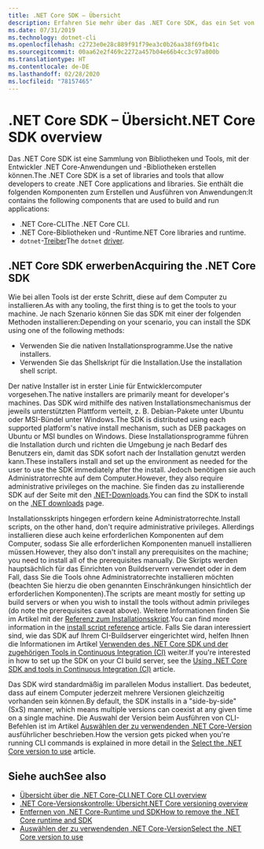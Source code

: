 ```yaml
---
title: .NET Core SDK – Übersicht
description: Erfahren Sie mehr über das .NET Core SDK, das ein Set von Bibliotheken und Tools zum Erstellen von .NET Core-Projekten ist.
ms.date: 07/31/2019
ms.technology: dotnet-cli
ms.openlocfilehash: c2723e0e28c889f91f79ea3c0b26aa38f69fb41c
ms.sourcegitcommit: 00aa62e2f469c2272a457b04e66b4cc3c97a800b
ms.translationtype: HT
ms.contentlocale: de-DE
ms.lasthandoff: 02/28/2020
ms.locfileid: "78157465"
---
```

# <a name="net-core-sdk-overview"></a><span data-ttu-id="13c6b-103">.NET Core SDK – Übersicht</span><span class="sxs-lookup"><span data-stu-id="13c6b-103">.NET Core SDK overview</span></span>

<span data-ttu-id="13c6b-104">Das .NET Core SDK ist eine Sammlung von Bibliotheken und Tools, mit der Entwickler .NET Core-Anwendungen und -Bibliotheken erstellen können.</span><span class="sxs-lookup"><span data-stu-id="13c6b-104">The .NET Core SDK is a set of libraries and tools that allow developers to create .NET Core applications and libraries.</span></span> <span data-ttu-id="13c6b-105">Sie enthält die folgenden Komponenten zum Erstellen und Ausführen von Anwendungen:</span><span class="sxs-lookup"><span data-stu-id="13c6b-105">It contains the following components that are used to build and run applications:</span></span>

- <span data-ttu-id="13c6b-106">.NET Core-CLI</span><span class="sxs-lookup"><span data-stu-id="13c6b-106">The .NET Core CLI.</span></span>
- <span data-ttu-id="13c6b-107">.NET Core-Bibliotheken und -Runtime</span><span class="sxs-lookup"><span data-stu-id="13c6b-107">.NET Core libraries and runtime.</span></span>
- <span data-ttu-id="13c6b-108">`dotnet`-[Treiber](tools/index.md#driver)</span><span class="sxs-lookup"><span data-stu-id="13c6b-108">The `dotnet` [driver](tools/index.md#driver).</span></span>

## <a name="acquiring-the-net-core-sdk"></a><span data-ttu-id="13c6b-109">.NET Core SDK erwerben</span><span class="sxs-lookup"><span data-stu-id="13c6b-109">Acquiring the .NET Core SDK</span></span>

<span data-ttu-id="13c6b-110">Wie bei allen Tools ist der erste Schritt, diese auf dem Computer zu installieren.</span><span class="sxs-lookup"><span data-stu-id="13c6b-110">As with any tooling, the first thing is to get the tools to your machine.</span></span> <span data-ttu-id="13c6b-111">Je nach Szenario können Sie das SDK mit einer der folgenden Methoden installieren:</span><span class="sxs-lookup"><span data-stu-id="13c6b-111">Depending on your scenario, you can install the SDK using one of the following methods:</span></span>

- <span data-ttu-id="13c6b-112">Verwenden Sie die nativen Installationsprogramme.</span><span class="sxs-lookup"><span data-stu-id="13c6b-112">Use the native installers.</span></span>
- <span data-ttu-id="13c6b-113">Verwenden Sie das Shellskript für die Installation.</span><span class="sxs-lookup"><span data-stu-id="13c6b-113">Use the installation shell script.</span></span>

<span data-ttu-id="13c6b-114">Der native Installer ist in erster Linie für Entwicklercomputer vorgesehen.</span><span class="sxs-lookup"><span data-stu-id="13c6b-114">The native installers are primarily meant for developer's machines.</span></span> <span data-ttu-id="13c6b-115">Das SDK wird mithilfe des nativen Installationsmechanismus der jeweils unterstützten Plattform verteilt, z. B. Debian-Pakete unter Ubuntu oder MSI-Bündel unter Windows.</span><span class="sxs-lookup"><span data-stu-id="13c6b-115">The SDK is distributed using each supported platform's native install mechanism, such as DEB packages on Ubuntu or MSI bundles on Windows.</span></span> <span data-ttu-id="13c6b-116">Diese Installationsprogramme führen die Installation durch und richten die Umgebung je nach Bedarf des Benutzers ein, damit das SDK sofort nach der Installation genutzt werden kann.</span><span class="sxs-lookup"><span data-stu-id="13c6b-116">These installers install and set up the environment as needed for the user to use the SDK immediately after the install.</span></span> <span data-ttu-id="13c6b-117">Jedoch benötigen sie auch Administratorrechte auf dem Computer.</span><span class="sxs-lookup"><span data-stu-id="13c6b-117">However, they also require administrative privileges on the machine.</span></span> <span data-ttu-id="13c6b-118">Sie finden das zu installierende SDK auf der Seite mit den [.NET-Downloads](https://dotnet.microsoft.com/download).</span><span class="sxs-lookup"><span data-stu-id="13c6b-118">You can find the SDK to install on the [.NET downloads](https://dotnet.microsoft.com/download) page.</span></span>

<span data-ttu-id="13c6b-119">Installationsskripts hingegen erfordern keine Administratorrechte.</span><span class="sxs-lookup"><span data-stu-id="13c6b-119">Install scripts, on the other hand, don't require administrative privileges.</span></span> <span data-ttu-id="13c6b-120">Allerdings installieren diese auch keine erforderlichen Komponenten auf dem Computer, sodass Sie alle erforderlichen Komponenten manuell installieren müssen.</span><span class="sxs-lookup"><span data-stu-id="13c6b-120">However, they also don't install any prerequisites on the machine; you need to install all of the prerequisites manually.</span></span> <span data-ttu-id="13c6b-121">Die Skripts werden hauptsächlich für das Einrichten von Buildservern verwendet oder in dem Fall, dass Sie die Tools ohne Administratorrechte installieren möchten (beachten Sie hierzu die oben genannten Einschränkungen hinsichtlich der erforderlichen Komponenten).</span><span class="sxs-lookup"><span data-stu-id="13c6b-121">The scripts are meant mostly for setting up build servers or when you wish to install the tools without admin privileges (do note the prerequisites caveat above).</span></span> <span data-ttu-id="13c6b-122">Weitere Informationen finden Sie im Artikel mit der [Referenz zum Installationsskript](tools/dotnet-install-script.md).</span><span class="sxs-lookup"><span data-stu-id="13c6b-122">You can find more information in the [install script reference](tools/dotnet-install-script.md) article.</span></span> <span data-ttu-id="13c6b-123">Falls Sie daran interessiert sind, wie das SDK auf Ihrem CI-Buildserver eingerichtet wird, helfen Ihnen die Informationen im Artikel [Verwenden des .NET Core SDK und der zugehörigen Tools in Continuous Integration (CI)](tools/using-ci-with-cli.md) weiter.</span><span class="sxs-lookup"><span data-stu-id="13c6b-123">If you're interested in how to set up the SDK on your CI build server, see the [Using .NET Core SDK and tools in Continuous Integration (CI)](tools/using-ci-with-cli.md) article.</span></span>

<span data-ttu-id="13c6b-124">Das SDK wird standardmäßig im parallelen Modus installiert. Das bedeutet, dass auf einem Computer jederzeit mehrere Versionen gleichzeitig vorhanden sein können.</span><span class="sxs-lookup"><span data-stu-id="13c6b-124">By default, the SDK installs in a "side-by-side" (SxS) manner, which means multiple versions can coexist at any given time on a single machine.</span></span> <span data-ttu-id="13c6b-125">Die Auswahl der Version beim Ausführen von CLI-Befehlen ist im Artikel [Auswählen der zu verwendenden .NET Core-Version](versions/selection.md) ausführlicher beschrieben.</span><span class="sxs-lookup"><span data-stu-id="13c6b-125">How the version gets picked when you're running CLI commands is explained in more detail in the [Select the .NET Core version to use](versions/selection.md) article.</span></span>

## <a name="see-also"></a><span data-ttu-id="13c6b-126">Siehe auch</span><span class="sxs-lookup"><span data-stu-id="13c6b-126">See also</span></span>

- [<span data-ttu-id="13c6b-127">Übersicht über die .NET Core-CLI</span><span class="sxs-lookup"><span data-stu-id="13c6b-127">.NET Core CLI overview</span></span>](tools/index.md)
- [<span data-ttu-id="13c6b-128">.NET Core-Versionskontrolle: Übersicht</span><span class="sxs-lookup"><span data-stu-id="13c6b-128">.NET Core versioning overview</span></span>](versions/index.md)
- [<span data-ttu-id="13c6b-129">Entfernen von .NET Core-Runtime und SDK</span><span class="sxs-lookup"><span data-stu-id="13c6b-129">How to remove the .NET Core runtime and SDK</span></span>](versions/remove-runtime-sdk-versions.md)
- [<span data-ttu-id="13c6b-130">Auswählen der zu verwendenden .NET Core-Version</span><span class="sxs-lookup"><span data-stu-id="13c6b-130">Select the .NET Core version to use</span></span>](versions/selection.md)
